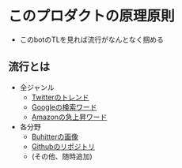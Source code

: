 このプロダクトの原理原則
========================
- このbotのTLを見れば流行がなんとなく掴める

流行とは
--------------
- 全ジャンル
  - [Twitterのトレンド][twitter]
  - [Googleの検索ワード][google]
  - [Amazonの急上昇ワード][amazon]
- 各分野
  - [Buhitterの画像][buhitter]
  - [Githubのリポジトリ][github]
  - (その他、随時追加)

[twitter]: https://developer.twitter.com/en/docs/trends/trends-for-location/api-reference/get-trends-place.html
[google]: https://trends.google.co.jp/trends/trendingsearches/daily?geo=JP
[amazon]: https://www.amazon.co.jp/trends/aps
[github]: https://github.com/trending
[buhitter]: https://buhitter.com/trend
